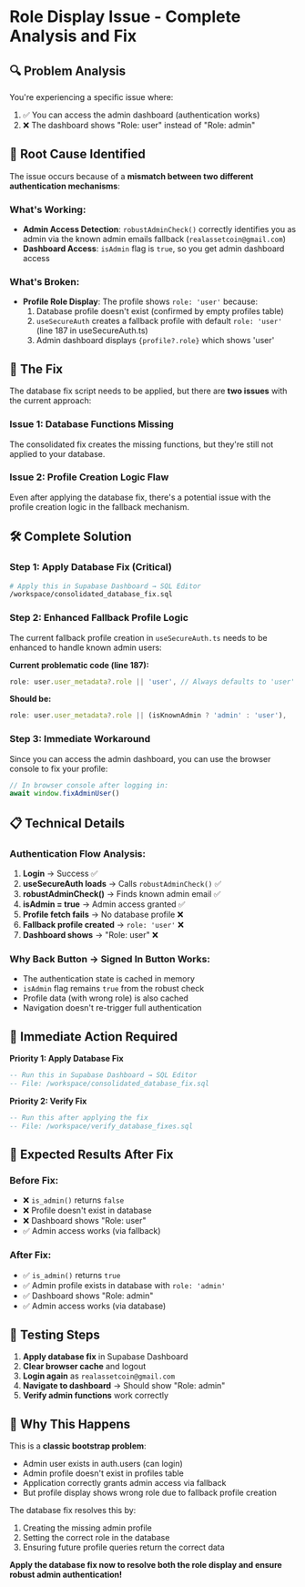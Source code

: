# Role Display Issue - Complete Analysis and Fix

## 🔍 Problem Analysis

You're experiencing a specific issue where:
1. ✅ You can access the admin dashboard (authentication works)
2. ❌ The dashboard shows "Role: user" instead of "Role: admin"

## 🎯 Root Cause Identified

The issue occurs because of a **mismatch between two different authentication mechanisms**:

### What's Working:
- **Admin Access Detection**: `robustAdminCheck()` correctly identifies you as admin via the known admin emails fallback (`realassetcoin@gmail.com`)
- **Dashboard Access**: `isAdmin` flag is `true`, so you get admin dashboard access

### What's Broken:
- **Profile Role Display**: The profile shows `role: 'user'` because:
  1. Database profile doesn't exist (confirmed by empty profiles table)
  2. `useSecureAuth` creates a fallback profile with default `role: 'user'` (line 187 in useSecureAuth.ts)
  3. Admin dashboard displays `{profile?.role}` which shows 'user'

## 🔧 The Fix

The database fix script needs to be applied, but there are **two issues** with the current approach:

### Issue 1: Database Functions Missing
The consolidated fix creates the missing functions, but they're still not applied to your database.

### Issue 2: Profile Creation Logic Flaw
Even after applying the database fix, there's a potential issue with the profile creation logic in the fallback mechanism.

## 🛠️ Complete Solution

### Step 1: Apply Database Fix (Critical)
```bash
# Apply this in Supabase Dashboard → SQL Editor
/workspace/consolidated_database_fix.sql
```

### Step 2: Enhanced Fallback Profile Logic
The current fallback profile creation in `useSecureAuth.ts` needs to be enhanced to handle known admin users:

**Current problematic code (line 187):**
```typescript
role: user.user_metadata?.role || 'user', // Always defaults to 'user'
```

**Should be:**
```typescript
role: user.user_metadata?.role || (isKnownAdmin ? 'admin' : 'user'),
```

### Step 3: Immediate Workaround
Since you can access the admin dashboard, you can use the browser console to fix your profile:

```javascript
// In browser console after logging in:
await window.fixAdminUser()
```

## 📋 Technical Details

### Authentication Flow Analysis:
1. **Login** → Success ✅
2. **useSecureAuth loads** → Calls `robustAdminCheck()` ✅
3. **robustAdminCheck()** → Finds known admin email ✅
4. **isAdmin = true** → Admin access granted ✅
5. **Profile fetch fails** → No database profile ❌
6. **Fallback profile created** → `role: 'user'` ❌
7. **Dashboard shows** → "Role: user" ❌

### Why Back Button → Signed In Button Works:
- The authentication state is cached in memory
- `isAdmin` flag remains `true` from the robust check
- Profile data (with wrong role) is also cached
- Navigation doesn't re-trigger full authentication

## 🎯 Immediate Action Required

**Priority 1: Apply Database Fix**
```sql
-- Run this in Supabase Dashboard → SQL Editor
-- File: /workspace/consolidated_database_fix.sql
```

**Priority 2: Verify Fix**
```sql
-- Run this after applying the fix
-- File: /workspace/verify_database_fixes.sql
```

## 🧪 Expected Results After Fix

### Before Fix:
- ❌ `is_admin()` returns `false`
- ❌ Profile doesn't exist in database
- ❌ Dashboard shows "Role: user"
- ✅ Admin access works (via fallback)

### After Fix:
- ✅ `is_admin()` returns `true`
- ✅ Admin profile exists in database with `role: 'admin'`
- ✅ Dashboard shows "Role: admin"
- ✅ Admin access works (via database)

## 🔄 Testing Steps

1. **Apply database fix** in Supabase Dashboard
2. **Clear browser cache** and logout
3. **Login again** as `realassetcoin@gmail.com`
4. **Navigate to dashboard** → Should show "Role: admin"
5. **Verify admin functions** work correctly

## 🚨 Why This Happens

This is a **classic bootstrap problem**:
- Admin user exists in auth.users (can login)
- Admin profile doesn't exist in profiles table
- Application correctly grants admin access via fallback
- But profile display shows wrong role due to fallback profile creation

The database fix resolves this by:
1. Creating the missing admin profile
2. Setting the correct role in the database
3. Ensuring future profile queries return the correct data

**Apply the database fix now to resolve both the role display and ensure robust admin authentication!**